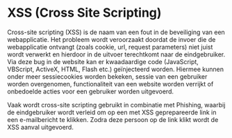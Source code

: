 # XSS (Cross Site Scripting)

Cross-site scripting (XSS) is de naam van een fout in de beveiliging van een webapplicatie. Het probleem wordt veroorzaakt doordat de invoer die de webapplicatie ontvangt (zoals cookie, url, request parameters) niet juist wordt verwerkt en hierdoor in de uitvoer terechtkomt naar de eindgebruiker. Via deze bug in de website kan er kwaadaardige code (JavaScript, VBScript, ActiveX, HTML, Flash etc.) geïnjecteerd worden. Hiermee kunnen onder meer sessiecookies worden bekeken, sessie van een gebruiker worden overgenomen, functionaliteit van een website worden verrijkt of onbedoelde acties voor een gebruiker worden uitgevoerd.

Vaak wordt cross-site scripting gebruikt in combinatie met Phishing, waarbij de eindgebruiker wordt verleid om op een met XSS geprepareerde link in een e-mailbericht te klikken. Zodra deze persoon op de link klikt wordt de XSS aanval uitgevoerd.
